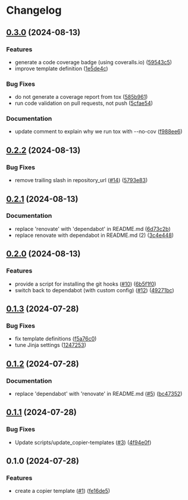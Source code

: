 # Changelog

## [0.3.0](https://github.com/feeph/pypackage-template/compare/v0.2.2...v0.3.0) (2024-08-13)


### Features

* generate a code coverage badge (using coveralls.io) ([59543c5](https://github.com/feeph/pypackage-template/commit/59543c5400413c667b76d75a48e772962929a72c))
* improve template definition ([1e5de4c](https://github.com/feeph/pypackage-template/commit/1e5de4cc893da491616ac4cc65e25472f24c01e9))


### Bug Fixes

* do not generate a coverage report from tox ([585b961](https://github.com/feeph/pypackage-template/commit/585b961451bcfd96b75fce4b44a3489957e66d45))
* run code validation on pull requests, not push ([5cfae54](https://github.com/feeph/pypackage-template/commit/5cfae546c4ec9712755c6285f67f5c88a1f6f36a))


### Documentation

* update comment to explain why we run tox with --no-cov ([f988ee6](https://github.com/feeph/pypackage-template/commit/f988ee60a4661b2985928163a667520dc651dff9))

## [0.2.2](https://github.com/feeph/pypackage-template/compare/v0.2.1...v0.2.2) (2024-08-13)


### Bug Fixes

* remove trailing slash in repository_url ([#14](https://github.com/feeph/pypackage-template/issues/14)) ([5793e83](https://github.com/feeph/pypackage-template/commit/5793e83ee2d91efc91b2e242602ad4ca68a5a9bb))

## [0.2.1](https://github.com/feeph/pypackage-template/compare/v0.2.0...v0.2.1) (2024-08-13)


### Documentation

* replace 'renovate' with 'dependabot' in README.md ([6d73c2b](https://github.com/feeph/pypackage-template/commit/6d73c2bde6b498f1a5d061abaf3b4b1ecc207949))
* replace renovate with dependabot in README.md (2) ([3c4e448](https://github.com/feeph/pypackage-template/commit/3c4e448c9e5bae025c5fb6285539d31c207a0f19))

## [0.2.0](https://github.com/feeph/pypackage-template/compare/v0.1.3...v0.2.0) (2024-08-13)


### Features

* provide a script for installing the git hooks ([#10](https://github.com/feeph/pypackage-template/issues/10)) ([6b5f1f0](https://github.com/feeph/pypackage-template/commit/6b5f1f05775c181217bd8c3a9b1967bdeef14f39))
* switch back to dependabot (with custom config) ([#12](https://github.com/feeph/pypackage-template/issues/12)) ([49271bc](https://github.com/feeph/pypackage-template/commit/49271bc12f7445de016e50416c55430279dddc1d))

## [0.1.3](https://github.com/feeph/pypackage-template/compare/v0.1.2...v0.1.3) (2024-07-28)


### Bug Fixes

* fix template definitions ([f5a76c0](https://github.com/feeph/pypackage-template/commit/f5a76c02ac7f59173a833eafcae4dec199917ca9))
* tune Jinja settings ([1247253](https://github.com/feeph/pypackage-template/commit/1247253450ebd833e71df65161eaa18bba4f1ed0))

## [0.1.2](https://github.com/feeph/pypackage-template/compare/v0.1.1...v0.1.2) (2024-07-28)


### Documentation

* replace 'dependabot' with 'renovate' in README.md ([#5](https://github.com/feeph/pypackage-template/issues/5)) ([bc47352](https://github.com/feeph/pypackage-template/commit/bc47352ba76a448cf03ba5cb4090f37b7b5292b3))

## [0.1.1](https://github.com/feeph/pypackage-template/compare/v0.1.0...v0.1.1) (2024-07-28)


### Bug Fixes

* Update scripts/update_copier-templates ([#3](https://github.com/feeph/pypackage-template/issues/3)) ([4f94e0f](https://github.com/feeph/pypackage-template/commit/4f94e0fdabcd0cb5a8f351b270100709914f644f))

## 0.1.0 (2024-07-28)


### Features

* create a copier template ([#1](https://github.com/feeph/pypackage-template/issues/1)) ([fe16de5](https://github.com/feeph/pypackage-template/commit/fe16de537bda0bcafe6d06da3c1b814b71af7e33))
